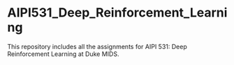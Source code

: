 # AIPI531_Deep_Reinforcement_Learning
This repository includes all the assignments for AIPI 531: Deep Reinforcement Learning at Duke MIDS.

